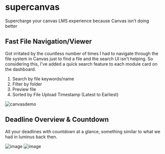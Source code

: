 # supercanvas
Supercharge your canvas LMS experience because Canvas isn't doing better


## Fast File Navigation/Viewer
Got irritated by the countless number of times I had to navigate through the file system in Canvas just to find a file and the search UI isn't helping. 
So considering this, I've added a quick search feature to each module card on the dashboard.
1. Search by file keywords/name
2. Filter by folder
3. Preview file
4. Sorted by File Upload Timestamp (Latest to Earliest) 

![canvasdemo](https://user-images.githubusercontent.com/7589432/236207528-96129a96-dc3c-45a6-973e-854bdb3dc4e9.gif)

## Deadline Overview & Countdown

All your deadlines with countdown at a glance, something similar to what we had in luminus back then.

![image](https://github.com/firwer/supercanvas/assets/7589432/befdf173-192f-4c2e-8024-0a3dce962b73)
![image](https://github.com/firwer/supercanvas/assets/7589432/ec5a1f01-12a8-42a3-8e34-8a5d92b8b8a5)

